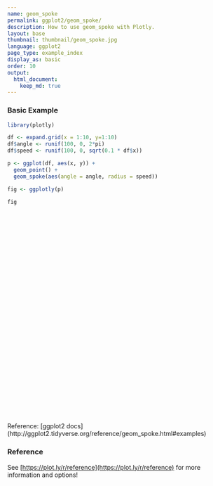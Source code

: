 ```yaml
---
name: geom_spoke
permalink: ggplot2/geom_spoke/
description: How to use geom_spoke with Plotly.
layout: base
thumbnail: thumbnail/geom_spoke.jpg
language: ggplot2
page_type: example_index
display_as: basic
order: 10
output:
  html_document:
    keep_md: true
---
```



### Basic Example


```r
library(plotly)

df <- expand.grid(x = 1:10, y=1:10)
df$angle <- runif(100, 0, 2*pi)
df$speed <- runif(100, 0, sqrt(0.1 * df$x))

p <- ggplot(df, aes(x, y)) +
  geom_point() +
  geom_spoke(aes(angle = angle, radius = speed))

fig <- ggplotly(p)

fig
```

<div id="htmlwidget-bcddd2f5cfb6028c90b8" style="width:672px;height:480px;" class="plotly html-widget"></div>
<script type="application/json" data-for="htmlwidget-bcddd2f5cfb6028c90b8">{"x":{"data":[{"x":[1,2,3,4,5,6,7,8,9,10,1,2,3,4,5,6,7,8,9,10,1,2,3,4,5,6,7,8,9,10,1,2,3,4,5,6,7,8,9,10,1,2,3,4,5,6,7,8,9,10,1,2,3,4,5,6,7,8,9,10,1,2,3,4,5,6,7,8,9,10,1,2,3,4,5,6,7,8,9,10,1,2,3,4,5,6,7,8,9,10,1,2,3,4,5,6,7,8,9,10],"y":[1,1,1,1,1,1,1,1,1,1,2,2,2,2,2,2,2,2,2,2,3,3,3,3,3,3,3,3,3,3,4,4,4,4,4,4,4,4,4,4,5,5,5,5,5,5,5,5,5,5,6,6,6,6,6,6,6,6,6,6,7,7,7,7,7,7,7,7,7,7,8,8,8,8,8,8,8,8,8,8,9,9,9,9,9,9,9,9,9,9,10,10,10,10,10,10,10,10,10,10],"text":["x:  1<br />y:  1","x:  2<br />y:  1","x:  3<br />y:  1","x:  4<br />y:  1","x:  5<br />y:  1","x:  6<br />y:  1","x:  7<br />y:  1","x:  8<br />y:  1","x:  9<br />y:  1","x: 10<br />y:  1","x:  1<br />y:  2","x:  2<br />y:  2","x:  3<br />y:  2","x:  4<br />y:  2","x:  5<br />y:  2","x:  6<br />y:  2","x:  7<br />y:  2","x:  8<br />y:  2","x:  9<br />y:  2","x: 10<br />y:  2","x:  1<br />y:  3","x:  2<br />y:  3","x:  3<br />y:  3","x:  4<br />y:  3","x:  5<br />y:  3","x:  6<br />y:  3","x:  7<br />y:  3","x:  8<br />y:  3","x:  9<br />y:  3","x: 10<br />y:  3","x:  1<br />y:  4","x:  2<br />y:  4","x:  3<br />y:  4","x:  4<br />y:  4","x:  5<br />y:  4","x:  6<br />y:  4","x:  7<br />y:  4","x:  8<br />y:  4","x:  9<br />y:  4","x: 10<br />y:  4","x:  1<br />y:  5","x:  2<br />y:  5","x:  3<br />y:  5","x:  4<br />y:  5","x:  5<br />y:  5","x:  6<br />y:  5","x:  7<br />y:  5","x:  8<br />y:  5","x:  9<br />y:  5","x: 10<br />y:  5","x:  1<br />y:  6","x:  2<br />y:  6","x:  3<br />y:  6","x:  4<br />y:  6","x:  5<br />y:  6","x:  6<br />y:  6","x:  7<br />y:  6","x:  8<br />y:  6","x:  9<br />y:  6","x: 10<br />y:  6","x:  1<br />y:  7","x:  2<br />y:  7","x:  3<br />y:  7","x:  4<br />y:  7","x:  5<br />y:  7","x:  6<br />y:  7","x:  7<br />y:  7","x:  8<br />y:  7","x:  9<br />y:  7","x: 10<br />y:  7","x:  1<br />y:  8","x:  2<br />y:  8","x:  3<br />y:  8","x:  4<br />y:  8","x:  5<br />y:  8","x:  6<br />y:  8","x:  7<br />y:  8","x:  8<br />y:  8","x:  9<br />y:  8","x: 10<br />y:  8","x:  1<br />y:  9","x:  2<br />y:  9","x:  3<br />y:  9","x:  4<br />y:  9","x:  5<br />y:  9","x:  6<br />y:  9","x:  7<br />y:  9","x:  8<br />y:  9","x:  9<br />y:  9","x: 10<br />y:  9","x:  1<br />y: 10","x:  2<br />y: 10","x:  3<br />y: 10","x:  4<br />y: 10","x:  5<br />y: 10","x:  6<br />y: 10","x:  7<br />y: 10","x:  8<br />y: 10","x:  9<br />y: 10","x: 10<br />y: 10"],"type":"scatter","mode":"markers","marker":{"autocolorscale":false,"color":"rgba(0,0,0,1)","opacity":1,"size":5.66929133858268,"symbol":"circle","line":{"width":1.88976377952756,"color":"rgba(0,0,0,1)"}},"hoveron":"points","showlegend":false,"xaxis":"x","yaxis":"y","hoverinfo":"text","frame":null},{"x":[1,0.967864239089645,null,2,1.9582754137214,null,3,3.16878150599338,null,4,4.03012579762291,null,5,4.88130687705234,null,6,5.87919652072417,null,7,6.56991611457022,null,8,8.17975798202991,null,9,9.08771229211306,null,10,9.79473456446528,null,1,1.04394038070114,null,2,2.24744449911112,null,3,2.8900101785628,null,4,3.83155563819926,null,5,5.41846330458006,null,6,5.78001658611404,null,7,6.69348544693076,null,8,7.70711297030857,null,9,8.93570230028761,null,10,10.8780247033135,null,1,1.00769091998519,null,2,2.2450758767381,null,3,2.9258538179725,null,4,4.02427978058555,null,5,5.0182199841904,null,6,6.10599793512751,null,7,6.54021835739787,null,8,8.25775015910409,null,9,8.98152204322398,null,10,9.66340707586577,null,1,1.07643934122859,null,2,1.90919315942372,null,3,2.95838489271711,null,4,4.06629626377309,null,5,4.8533050137848,null,6,5.87335842499812,null,7,7.07760814832752,null,8,8.18968724125062,null,9,8.91238319363097,null,10,10.2674552880988,null,1,1.11420151692395,null,2,1.95511958778561,null,3,2.45765460565987,null,4,3.90571521698001,null,5,5.11112653157456,null,6,6.01989971909098,null,7,7.2898009844345,null,8,7.79878690872799,null,9,8.48787234830029,null,10,9.85235477850714,null,1,1.01775425016593,null,2,2.01960807850074,null,3,2.68605960983888,null,4,4.01953755155049,null,5,5.05296810749842,null,6,6.16560888887809,null,7,7.08577941289577,null,8,8.87498293468444,null,9,9.44648696047089,null,10,10.0657490239394,null,1,1.02249091957989,null,2,2.02717218998624,null,3,2.89985231032469,null,4,4.08237109441113,null,5,4.58690990137741,null,6,5.33221568566095,null,7,6.61187012379935,null,8,7.58168740047213,null,9,8.25436153557076,null,10,9.87271222861235,null,1,0.814299622668119,null,2,2.13350871921211,null,3,2.90240216183289,null,4,3.61985241679643,null,5,4.85279673196731,null,6,6.37801937820905,null,7,7.66952867254917,null,8,8.4734952848318,null,9,8.55977954764481,null,10,9.47753936309467,null,1,0.812506433492557,null,2,1.77720117860469,null,3,3.09546034555987,null,4,3.97141762350643,null,5,4.77436500417754,null,6,5.92543884650931,null,7,7.4765721855123,null,8,7.92295015851958,null,9,9.11932757454764,null,10,9.9209764662606,null,1,1.02719905728155,null,2,1.93535681053856,null,3,3.04556357695231,null,4,3.69439164128905,null,5,5.10804117026588,null,6,6.61462350786075,null,7,6.9854522205376,null,8,7.93510717521703,null,9,9.4220644817304,null,10,10.4277368337838],"y":[1,0.95390104949572,null,1,1.02890791745406,null,1,1.05033652313278,null,1,1.03502465309704,null,1,0.925594401994512,null,1,0.99194086799002,null,1,0.691499732174864,null,1,0.466036332589707,null,1,0.885372895314261,null,1,1.96519533157176,null,2,1.79028961252347,null,2,1.88734922741797,null,2,1.88096824736507,null,2,1.87235799539888,null,2,2.33599955676266,null,2,1.92534169928717,null,2,2.19273368590796,null,2,1.46650773329706,null,2,2.15570613628554,null,2,2.13523248673886,null,3,3.04646498637209,null,3,2.90752215489402,null,3,3.17131298820292,null,3,2.82404926067665,null,3,3.36600868949656,null,3,2.83448271212447,null,3,3.40700708380304,null,3,2.81141764549134,null,3,3.01016373748539,null,3,3.00395771665478,null,4,4.03918861878878,null,4,4.43128325583004,null,4,3.81423349611889,null,4,3.82642311870691,null,4,3.87546947996219,null,4,4.08977649307573,null,4,4.47930238675433,null,4,4.23274312553241,null,4,3.77207486637364,null,4,4.70377986209719,null,5,5.16518296581002,null,5,4.96244051739977,null,5,5.02096872757538,null,5,4.756190265443,null,5,5.21563891801154,null,5,5.6328369107421,null,5,5.37693507613987,null,5,5.21225892919954,null,5,5.36561504627298,null,5,4.5740363941839,null,6,6.01421877947114,null,6,5.99260358916346,null,6,5.61663396957124,null,6,6.08767746360111,null,6,5.93148746640859,null,6,5.8403367157886,null,6,6.01440136320575,null,6,5.858803047967,null,6,6.72841594808379,null,6,6.81979747375692,null,7,6.95961658755956,null,7,7.04285446181453,null,7,6.90132351650002,null,7,6.95471115251024,null,7,7.48898612324703,null,7,6.91428927500552,null,7,6.62749752460062,null,7,6.89135367820348,null,7,6.78002020978926,null,7,6.1521303531066,null,8,8.20871481953392,null,8,8.032872058665,null,8,8.37034499204034,null,8,7.66866763404696,null,8,8.2123744597767,null,8,7.69841987199712,null,8,8.43197595321338,null,8,8.3584371163469,null,8,8.21349023783726,null,8,7.76330186631081,null,9,8.96267738347702,null,9,9.24673245212824,null,9,9.2514132001071,null,9,8.95238594983876,null,9,9.4780234353634,null,9,9.14960140042121,null,9,8.4296273859252,null,9,9.16422563064937,null,9,8.94379727692791,null,9,9.03474174435928,null,10,9.98882058818359,null,10,10.259912443071,null,10,10.0152759094672,null,10,9.95906305726937,null,10,9.35772266950335,null,10,10.0964937053292,null,10,10.024446326056,null,10,10.1788153348624,null,10,10.5837920502417,null,10,9.6518647492334],"text":["angle: 4.1036093<br />speed: 0.05619449<br />x:  1<br />y:  1","angle: 4.1036093<br />speed: 0.05619449<br />x:  1<br />y:  1",null,"angle: 2.5356971<br />speed: 0.05076031<br />x:  2<br />y:  1","angle: 2.5356971<br />speed: 0.05076031<br />x:  2<br />y:  1",null,"angle: 0.2898366<br />speed: 0.17612769<br />x:  3<br />y:  1","angle: 0.2898366<br />speed: 0.17612769<br />x:  3<br />y:  1",null,"angle: 0.8604499<br />speed: 0.04619838<br />x:  4<br />y:  1","angle: 0.8604499<br />speed: 0.04619838<br />x:  4<br />y:  1",null,"angle: 3.7015382<br />speed: 0.14008658<br />x:  5<br />y:  1","angle: 3.7015382<br />speed: 0.14008658<br />x:  5<br />y:  1",null,"angle: 3.2082067<br />speed: 0.12107200<br />x:  6<br />y:  1","angle: 3.2082067<br />speed: 0.12107200<br />x:  6<br />y:  1",null,"angle: 3.7638369<br />speed: 0.52928684<br />x:  7<br />y:  1","angle: 3.7638369<br />speed: 0.52928684<br />x:  7<br />y:  1",null,"angle: 5.0371201<br />speed: 0.56340938<br />x:  8<br />y:  1","angle: 5.0371201<br />speed: 0.56340938<br />x:  8<br />y:  1",null,"angle: 5.3655453<br />speed: 0.14433579<br />x:  9<br />y:  1","angle: 5.3655453<br />speed: 0.14433579<br />x:  9<br />y:  1",null,"angle: 1.7803417<br />speed: 0.98678059<br />x: 10<br />y:  1","angle: 1.7803417<br />speed: 0.98678059<br />x: 10<br />y:  1",null,"angle: 4.9189299<br />speed: 0.21426433<br />x:  1<br />y:  2","angle: 4.9189299<br />speed: 0.21426433<br />x:  1<br />y:  2",null,"angle: 5.8559685<br />speed: 0.27188045<br />x:  2<br />y:  2","angle: 5.8559685<br />speed: 0.27188045<br />x:  2<br />y:  2",null,"angle: 3.9664510<br />speed: 0.16206887<br />x:  3<br />y:  2","angle: 3.9664510<br />speed: 0.16206887<br />x:  3<br />y:  2",null,"angle: 3.7900477<br />speed: 0.21134329<br />x:  4<br />y:  2","angle: 3.7900477<br />speed: 0.21134329<br />x:  4<br />y:  2",null,"angle: 0.6765291<br />speed: 0.53666306<br />x:  5<br />y:  2","angle: 0.6765291<br />speed: 0.53666306<br />x:  5<br />y:  2",null,"angle: 3.4687766<br />speed: 0.23230705<br />x:  6<br />y:  2","angle: 3.4687766<br />speed: 0.23230705<br />x:  6<br />y:  2",null,"angle: 2.5802717<br />speed: 0.36207381<br />x:  7<br />y:  2","angle: 2.5802717<br />speed: 0.36207381<br />x:  7<br />y:  2",null,"angle: 4.2103142<br />speed: 0.60860234<br />x:  8<br />y:  2","angle: 4.2103142<br />speed: 0.60860234<br />x:  8<br />y:  2",null,"angle: 1.9624101<br />speed: 0.16845948<br />x:  9<br />y:  2","angle: 1.9624101<br />speed: 0.16845948<br />x:  9<br />y:  2",null,"angle: 0.1528182<br />speed: 0.88837785<br />x: 10<br />y:  2","angle: 0.1528182<br />speed: 0.88837785<br />x: 10<br />y:  2",null,"angle: 1.4067628<br />speed: 0.04709719<br />x:  1<br />y:  3","angle: 1.4067628<br />speed: 0.04709719<br />x:  1<br />y:  3",null,"angle: 5.9223614<br />speed: 0.26194339<br />x:  2<br />y:  3","angle: 5.9223614<br />speed: 0.26194339<br />x:  2<br />y:  3",null,"angle: 1.9792645<br />speed: 0.18667029<br />x:  3<br />y:  3","angle: 1.9792645<br />speed: 0.18667029<br />x:  3<br />y:  3",null,"angle: 4.8495149<br />speed: 0.17761805<br />x:  4<br />y:  3","angle: 4.8495149<br />speed: 0.17761805<br />x:  4<br />y:  3",null,"angle: 1.5210572<br />speed: 0.36646191<br />x:  5<br />y:  3","angle: 1.5210572<br />speed: 0.36646191<br />x:  5<br />y:  3",null,"angle: 5.2819887<br />speed: 0.19654906<br />x:  6<br />y:  3","angle: 5.2819887<br />speed: 0.19654906<br />x:  6<br />y:  3",null,"angle: 2.4170046<br />speed: 0.61404717<br />x:  7<br />y:  3","angle: 2.4170046<br />speed: 0.61404717<br />x:  7<br />y:  3",null,"angle: 5.6515334<br />speed: 0.31937196<br />x:  8<br />y:  3","angle: 5.6515334<br />speed: 0.31937196<br />x:  8<br />y:  3",null,"angle: 2.6387137<br />speed: 0.02108878<br />x:  9<br />y:  3","angle: 2.6387137<br />speed: 0.02108878<br />x:  9<br />y:  3",null,"angle: 3.1298350<br />speed: 0.33661619<br />x: 10<br />y:  3","angle: 3.1298350<br />speed: 0.33661619<br />x: 10<br />y:  3",null,"angle: 0.4737369<br />speed: 0.08589948<br />x:  1<br />y:  4","angle: 0.4737369<br />speed: 0.08589948<br />x:  1<br />y:  4",null,"angle: 1.7783156<br />speed: 0.44073930<br />x:  2<br />y:  4","angle: 1.7783156<br />speed: 0.44073930<br />x:  2<br />y:  4",null,"angle: 4.4920091<br />speed: 0.19037072<br />x:  3<br />y:  4","angle: 4.4920091<br />speed: 0.19037072<br />x:  3<br />y:  4",null,"angle: 5.0772317<br />speed: 0.18580670<br />x:  4<br />y:  4","angle: 5.0772317<br />speed: 0.18580670<br />x:  4<br />y:  4",null,"angle: 3.8454523<br />speed: 0.19242471<br />x:  5<br />y:  4","angle: 3.8454523<br />speed: 0.19242471<br />x:  5<br />y:  4",null,"angle: 2.5249170<br />speed: 0.15523501<br />x:  6<br />y:  4","angle: 2.5249170<br />speed: 0.15523501<br />x:  6<br />y:  4",null,"angle: 1.4102706<br />speed: 0.48554485<br />x:  7<br />y:  4","angle: 1.4102706<br />speed: 0.48554485<br />x:  7<br />y:  4",null,"angle: 0.8869716<br />speed: 0.30025092<br />x:  8<br />y:  4","angle: 0.8869716<br />speed: 0.30025092<br />x:  8<br />y:  4",null,"angle: 4.3453937<br />speed: 0.24418553<br />x:  9<br />y:  4","angle: 4.3453937<br />speed: 0.24418553<br />x:  9<br />y:  4",null,"angle: 1.2076258<br />speed: 0.75288673<br />x: 10<br />y:  4","angle: 1.2076258<br />speed: 0.75288673<br />x: 10<br />y:  4",null,"angle: 0.9658900<br />speed: 0.20081683<br />x:  1<br />y:  5","angle: 0.9658900<br />speed: 0.20081683<br />x:  1<br />y:  5",null,"angle: 3.8384199<br />speed: 0.05852321<br />x:  2<br />y:  5","angle: 3.8384199<br />speed: 0.05852321<br />x:  2<br />y:  5",null,"angle: 3.1029489<br />speed: 0.54275060<br />x:  3<br />y:  5","angle: 3.1029489<br />speed: 0.54275060<br />x:  3<br />y:  5",null,"angle: 4.3433877<br />speed: 0.26140545<br />x:  4<br />y:  5","angle: 4.3433877<br />speed: 0.26140545<br />x:  4<br />y:  5",null,"angle: 1.0949552<br />speed: 0.24258864<br />x:  5<br />y:  5","angle: 1.0949552<br />speed: 0.24258864<br />x:  5<br />y:  5",null,"angle: 1.5393614<br />speed: 0.63314971<br />x:  6<br />y:  5","angle: 1.5393614<br />speed: 0.63314971<br />x:  6<br />y:  5",null,"angle: 0.9153492<br />speed: 0.47546258<br />x:  7<br />y:  5","angle: 0.9153492<br />speed: 0.47546258<br />x:  7<br />y:  5",null,"angle: 2.3294860<br />speed: 0.29247318<br />x:  8<br />y:  5","angle: 2.3294860<br />speed: 0.29247318<br />x:  8<br />y:  5",null,"angle: 2.5215894<br />speed: 0.62924486<br />x:  9<br />y:  5","angle: 2.5215894<br />speed: 0.62924486<br />x:  9<br />y:  5",null,"angle: 4.3787333<br />speed: 0.45082603<br />x: 10<br />y:  5","angle: 4.3787333<br />speed: 0.45082603<br />x: 10<br />y:  5",null,"angle: 0.6752689<br />speed: 0.02274614<br />x:  1<br />y:  6","angle: 0.6752689<br />speed: 0.02274614<br />x:  1<br />y:  6",null,"angle: 5.9224764<br />speed: 0.02095671<br />x:  2<br />y:  6","angle: 5.9224764<br />speed: 0.02095671<br />x:  2<br />y:  6",null,"angle: 4.0262264<br />speed: 0.49550790<br />x:  3<br />y:  6","angle: 4.0262264<br />speed: 0.49550790<br />x:  3<br />y:  6",null,"angle: 1.3515441<br />speed: 0.08982791<br />x:  4<br />y:  6","angle: 1.3515441<br />speed: 0.08982791<br />x:  4<br />y:  6",null,"angle: 5.3705207<br />speed: 0.08660016<br />x:  5<br />y:  6","angle: 5.3705207<br />speed: 0.08660016<br />x:  5<br />y:  6",null,"angle: 5.5160640<br />speed: 0.23004058<br />x:  6<br />y:  6","angle: 5.5160640<br />speed: 0.23004058<br />x:  6<br />y:  6",null,"angle: 0.1663371<br />speed: 0.08697992<br />x:  7<br />y:  6","angle: 0.1663371<br />speed: 0.08697992<br />x:  7<br />y:  6",null,"angle: 6.1231935<br />speed: 0.88630227<br />x:  8<br />y:  6","angle: 6.1231935<br />speed: 0.88630227<br />x:  8<br />y:  6",null,"angle: 1.0209047<br />speed: 0.85436550<br />x:  9<br />y:  6","angle: 1.0209047<br />speed: 0.85436550<br />x:  9<br />y:  6",null,"angle: 1.4907661<br />speed: 0.82242983<br />x: 10<br />y:  6","angle: 1.4907661<br />speed: 0.82242983<br />x: 10<br />y:  6",null,"angle: 5.2205407<br />speed: 0.04622404<br />x:  1<br />y:  7","angle: 5.2205407<br />speed: 0.04622404<br />x:  1<br />y:  7",null,"angle: 1.0057103<br />speed: 0.05074281<br />x:  2<br />y:  7","angle: 1.0057103<br />speed: 0.05074281<br />x:  2<br />y:  7",null,"angle: 3.9195914<br />speed: 0.14059377<br />x:  3<br />y:  7","angle: 3.9195914<br />speed: 0.14059377<br />x:  3<br />y:  7",null,"angle: 5.7804843<br />speed: 0.09400041<br />x:  4<br />y:  7","angle: 5.7804843<br />speed: 0.09400041<br />x:  4<br />y:  7",null,"angle: 2.2722573<br />speed: 0.64011785<br />x:  5<br />y:  7","angle: 2.2722573<br />speed: 0.64011785<br />x:  5<br />y:  7",null,"angle: 3.2692456<br />speed: 0.67326237<br />x:  6<br />y:  7","angle: 3.2692456<br />speed: 0.67326237<br />x:  6<br />y:  7",null,"angle: 3.9064484<br />speed: 0.53796180<br />x:  7<br />y:  7","angle: 3.9064484<br />speed: 0.53796180<br />x:  7<br />y:  7",null,"angle: 3.3957033<br />speed: 0.43219146<br />x:  8<br />y:  7","angle: 3.3957033<br />speed: 0.43219146<br />x:  8<br />y:  7",null,"angle: 3.4284763<br />speed: 0.77741098<br />x:  9<br />y:  7","angle: 3.4284763<br />speed: 0.77741098<br />x:  9<br />y:  7",null,"angle: 4.5633752<br />speed: 0.85737105<br />x: 10<br />y:  7","angle: 4.5633752<br />speed: 0.85737105<br />x: 10<br />y:  7",null,"angle: 2.2979098<br />speed: 0.27936805<br />x:  1<br />y:  8","angle: 2.2979098<br />speed: 0.27936805<br />x:  1<br />y:  8",null,"angle: 0.2414146<br />speed: 0.13749600<br />x:  2<br />y:  8","angle: 0.2414146<br />speed: 0.13749600<br />x:  2<br />y:  8",null,"angle: 1.8284701<br />speed: 0.38298923<br />x:  3<br />y:  8","angle: 1.8284701<br />speed: 0.38298923<br />x:  3<br />y:  8",null,"angle: 3.8584874<br />speed: 0.50427505<br />x:  4<br />y:  8","angle: 3.8584874<br />speed: 0.50427505<br />x:  4<br />y:  8",null,"angle: 2.1768972<br />speed: 0.25840223<br />x:  5<br />y:  8","angle: 2.1768972<br />speed: 0.25840223<br />x:  5<br />y:  8",null,"angle: 5.6097933<br />speed: 0.48357959<br />x:  6<br />y:  8","angle: 5.6097933<br />speed: 0.48357959<br />x:  6<br />y:  8",null,"angle: 0.5729893<br />speed: 0.79678847<br />x:  7<br />y:  8","angle: 0.5729893<br />speed: 0.79678847<br />x:  7<br />y:  8",null,"angle: 0.6479677<br />speed: 0.59386442<br />x:  8<br />y:  8","angle: 0.6479677<br />speed: 0.59386442<br />x:  8<br />y:  8",null,"angle: 2.6900476<br />speed: 0.48925671<br />x:  9<br />y:  8","angle: 2.6900476<br />speed: 0.48925671<br />x:  9<br />y:  8",null,"angle: 3.5669758<br />speed: 0.57357748<br />x: 10<br />y:  8","angle: 3.5669758<br />speed: 0.57357748<br />x: 10<br />y:  8",null,"angle: 3.3380850<br />speed: 0.19117221<br />x:  1<br />y:  9","angle: 3.3380850<br />speed: 0.19117221<br />x:  1<br />y:  9",null,"angle: 2.3052651<br />speed: 0.33243980<br />x:  2<br />y:  9","angle: 2.3052651<br />speed: 0.33243980<br />x:  2<br />y:  9",null,"angle: 1.2079158<br />speed: 0.26892615<br />x:  3<br />y:  9","angle: 1.2079158<br />speed: 0.26892615<br />x:  3<br />y:  9",null,"angle: 4.1717541<br />speed: 0.05553422<br />x:  4<br />y:  9","angle: 4.1717541<br />speed: 0.05553422<br />x:  4<br />y:  9",null,"angle: 2.0118077<br />speed: 0.52859962<br />x:  5<br />y:  9","angle: 2.0118077<br />speed: 0.52859962<br />x:  5<br />y:  9",null,"angle: 2.0331621<br />speed: 0.16715246<br />x:  6<br />y:  9","angle: 2.0331621<br />speed: 0.16715246<br />x:  6<br />y:  9",null,"angle: 5.4084313<br />speed: 0.74326709<br />x:  7<br />y:  9","angle: 5.4084313<br />speed: 0.74326709<br />x:  7<br />y:  9",null,"angle: 2.0094777<br />speed: 0.18140214<br />x:  8<br />y:  9","angle: 2.0094777<br />speed: 0.18140214<br />x:  8<br />y:  9",null,"angle: 5.8430095<br />speed: 0.13190078<br />x:  9<br />y:  9","angle: 5.8430095<br />speed: 0.13190078<br />x:  9<br />y:  9",null,"angle: 2.7273891<br />speed: 0.08632327<br />x: 10<br />y:  9","angle: 2.7273891<br />speed: 0.08632327<br />x: 10<br />y:  9",null,"angle: 5.8932134<br />speed: 0.02940694<br />x:  1<br />y: 10","angle: 5.8932134<br />speed: 0.02940694<br />x:  1<br />y: 10",null,"angle: 1.8145618<br />speed: 0.26783058<br />x:  2<br />y: 10","angle: 1.8145618<br />speed: 0.26783058<br />x:  2<br />y: 10",null,"angle: 0.3234888<br />speed: 0.04805614<br />x:  3<br />y: 10","angle: 0.3234888<br />speed: 0.04805614<br />x:  3<br />y: 10",null,"angle: 3.2747523<br />speed: 0.30833797<br />x:  4<br />y: 10","angle: 3.2747523<br />speed: 0.30833797<br />x:  4<br />y: 10",null,"angle: 4.8790445<br />speed: 0.65130105<br />x:  5<br />y: 10","angle: 4.8790445<br />speed: 0.65130105<br />x:  5<br />y: 10",null,"angle: 0.1557253<br />speed: 0.62215198<br />x:  6<br />y: 10","angle: 0.1557253<br />speed: 0.62215198<br />x:  6<br />y: 10",null,"angle: 2.1075982<br />speed: 0.02844751<br />x:  7<br />y: 10","angle: 2.1075982<br />speed: 0.02844751<br />x:  7<br />y: 10",null,"angle: 1.9189205<br />speed: 0.19022619<br />x:  8<br />y: 10","angle: 1.9189205<br />speed: 0.19022619<br />x:  8<br />y: 10",null,"angle: 0.9448196<br />speed: 0.72038294<br />x:  9<br />y: 10","angle: 0.9448196<br />speed: 0.72038294<br />x:  9<br />y: 10",null,"angle: 5.6000257<br />speed: 0.55150426<br />x: 10<br />y: 10","angle: 5.6000257<br />speed: 0.55150426<br />x: 10<br />y: 10"],"type":"scatter","mode":"lines","line":{"width":1.88976377952756,"color":"rgba(0,0,0,1)","dash":"solid"},"hoveron":"points","showlegend":false,"xaxis":"x","yaxis":"y","hoverinfo":"text","frame":null}],"layout":{"margin":{"t":26.2283105022831,"r":7.30593607305936,"b":40.1826484018265,"l":48.9497716894977},"plot_bgcolor":"rgba(235,235,235,1)","paper_bgcolor":"rgba(255,255,255,1)","font":{"color":"rgba(0,0,0,1)","family":"","size":14.6118721461187},"xaxis":{"domain":[0,1],"automargin":true,"type":"linear","autorange":false,"range":[0.309230520001508,11.3813006168046],"tickmode":"array","ticktext":["3","6","9"],"tickvals":[3,6,9],"categoryorder":"array","categoryarray":["3","6","9"],"nticks":null,"ticks":"outside","tickcolor":"rgba(51,51,51,1)","ticklen":3.65296803652968,"tickwidth":0.66417600664176,"showticklabels":true,"tickfont":{"color":"rgba(77,77,77,1)","family":"","size":11.689497716895},"tickangle":-0,"showline":false,"linecolor":null,"linewidth":0,"showgrid":true,"gridcolor":"rgba(255,255,255,1)","gridwidth":0.66417600664176,"zeroline":false,"anchor":"y","title":{"text":"x","font":{"color":"rgba(0,0,0,1)","family":"","size":14.6118721461187}},"hoverformat":".2f"},"yaxis":{"domain":[0,1],"automargin":true,"type":"linear","autorange":false,"range":[-0.0398514532928919,11.0896798361243],"tickmode":"array","ticktext":["0.0","2.5","5.0","7.5","10.0"],"tickvals":[0,2.5,5,7.5,10],"categoryorder":"array","categoryarray":["0.0","2.5","5.0","7.5","10.0"],"nticks":null,"ticks":"outside","tickcolor":"rgba(51,51,51,1)","ticklen":3.65296803652968,"tickwidth":0.66417600664176,"showticklabels":true,"tickfont":{"color":"rgba(77,77,77,1)","family":"","size":11.689497716895},"tickangle":-0,"showline":false,"linecolor":null,"linewidth":0,"showgrid":true,"gridcolor":"rgba(255,255,255,1)","gridwidth":0.66417600664176,"zeroline":false,"anchor":"x","title":{"text":"y","font":{"color":"rgba(0,0,0,1)","family":"","size":14.6118721461187}},"hoverformat":".2f"},"shapes":[{"type":"rect","fillcolor":null,"line":{"color":null,"width":0,"linetype":[]},"yref":"paper","xref":"paper","x0":0,"x1":1,"y0":0,"y1":1}],"showlegend":false,"legend":{"bgcolor":"rgba(255,255,255,1)","bordercolor":"transparent","borderwidth":1.88976377952756,"font":{"color":"rgba(0,0,0,1)","family":"","size":11.689497716895}},"hovermode":"closest","barmode":"relative"},"config":{"doubleClick":"reset","showSendToCloud":false},"source":"A","attrs":{"3e137087739d":{"x":{},"y":{},"type":"scatter"},"3e13270cf27d":{"angle":{},"radius":{},"x":{},"y":{}}},"cur_data":"3e137087739d","visdat":{"3e137087739d":["function (y) ","x"],"3e13270cf27d":["function (y) ","x"]},"highlight":{"on":"plotly_click","persistent":false,"dynamic":false,"selectize":false,"opacityDim":0.2,"selected":{"opacity":1},"debounce":0},"shinyEvents":["plotly_hover","plotly_click","plotly_selected","plotly_relayout","plotly_brushed","plotly_brushing","plotly_clickannotation","plotly_doubleclick","plotly_deselect","plotly_afterplot","plotly_sunburstclick"],"base_url":"https://plot.ly"},"evals":[],"jsHooks":[]}</script>
Reference: [ggplot2 docs](http://ggplot2.tidyverse.org/reference/geom_spoke.html#examples)

### Reference

See [https://plot.ly/r/reference](https://plot.ly/r/reference) for more information and options!
